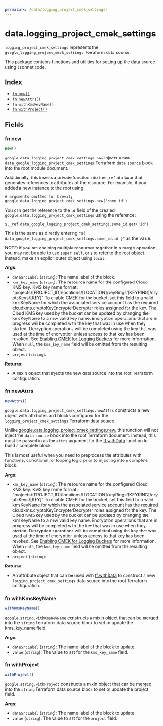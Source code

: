 ```yaml
---
permalink: /data/logging_project_cmek_settings/
---
```


# data.logging_project_cmek_settings

`logging_project_cmek_settings` represents the `google_logging_project_cmek_settings` Terraform data source.



This package contains functions and utilities for setting up the data source using Jsonnet code.


## Index

* [`fn new()`](#fn-new)
* [`fn newAttrs()`](#fn-newattrs)
* [`fn withKmsKeyName()`](#fn-withkmskeyname)
* [`fn withProject()`](#fn-withproject)

## Fields

### fn new

```ts
new()
```


`google.data.logging_project_cmek_settings.new` injects a new `data_google_logging_project_cmek_settings` Terraform `data source`
block into the root module document.

Additionally, this inserts a private function into the `_ref` attribute that generates references to attributes of the
resource. For example, if you added a new instance to the root using:

    # arguments omitted for brevity
    google.data.logging_project_cmek_settings.new('some_id')

You can get the reference to the `id` field of the created `google.data.logging_project_cmek_settings` using the reference:

    $._ref.data_google_logging_project_cmek_settings.some_id.get('id')

This is the same as directly entering `"${ data_google_logging_project_cmek_settings.some_id.id }"` as the value.

NOTE: if you are chaining multiple resources together in a merge operation, you may not be able to use `super`, `self`,
or `$` to refer to the root object. Instead, make an explicit outer object using `local`.

**Args**:
  - `dataSrcLabel` (`string`): The name label of the block.
  - `kms_key_name` (`string`): The resource name for the configured Cloud KMS key.
				KMS key name format:
				&#34;projects/[PROJECT_ID]/locations/[LOCATION]/keyRings/[KEYRING]/cryptoKeys/[KEY]&#34;
				To enable CMEK for the bucket, set this field to a valid kmsKeyName for which the associated service account has the required cloudkms.cryptoKeyEncrypterDecrypter roles assigned for the key.
				The Cloud KMS key used by the bucket can be updated by changing the kmsKeyName to a new valid key name. Encryption operations that are in progress will be completed with the key that was in use when they started. Decryption operations will be completed using the key that was used at the time of encryption unless access to that key has been revoked.
				See [Enabling CMEK for Logging Buckets](https://cloud.google.com/logging/docs/routing/managed-encryption-storage) for more information. When `null`, the `kms_key_name` field will be omitted from the resulting object.
  - `project` (`string`): 

**Returns**:
- A mixin object that injects the new data source into the root Terraform configuration.


### fn newAttrs

```ts
newAttrs()
```


`google.data.logging_project_cmek_settings.newAttrs` constructs a new object with attributes and blocks configured for the `logging_project_cmek_settings`
Terraform data source.

Unlike [google.data.logging_project_cmek_settings.new](#fn-new), this function will not inject the `data source`
block into the root Terraform document. Instead, this must be passed in as the `attrs` argument for the
[tf.withData](https://github.com/tf-libsonnet/core/tree/main/docs#fn-withdata) function to build a complete block.

This is most useful when you need to preprocess the attributes with functions, conditional, or looping logic prior to
injecting into a complete block.

**Args**:
  - `kms_key_name` (`string`): The resource name for the configured Cloud KMS key.
				KMS key name format:
				&#34;projects/[PROJECT_ID]/locations/[LOCATION]/keyRings/[KEYRING]/cryptoKeys/[KEY]&#34;
				To enable CMEK for the bucket, set this field to a valid kmsKeyName for which the associated service account has the required cloudkms.cryptoKeyEncrypterDecrypter roles assigned for the key.
				The Cloud KMS key used by the bucket can be updated by changing the kmsKeyName to a new valid key name. Encryption operations that are in progress will be completed with the key that was in use when they started. Decryption operations will be completed using the key that was used at the time of encryption unless access to that key has been revoked.
				See [Enabling CMEK for Logging Buckets](https://cloud.google.com/logging/docs/routing/managed-encryption-storage) for more information. When `null`, the `kms_key_name` field will be omitted from the resulting object.
  - `project` (`string`): 

**Returns**:
  - An attribute object that can be used with [tf.withData](https://github.com/tf-libsonnet/core/tree/main/docs#fn-withdata) to construct a new `logging_project_cmek_settings` data source into the root Terraform configuration.


### fn withKmsKeyName

```ts
withKmsKeyName()
```

`google.string.withKmsKeyName` constructs a mixin object that can be merged into the `string`
Terraform data source block to set or update the kms_key_name field.



**Args**:
  - `dataSrcLabel` (`string`): The name label of the block to update.
  - `value` (`string`): The value to set for the `kms_key_name` field.


### fn withProject

```ts
withProject()
```

`google.string.withProject` constructs a mixin object that can be merged into the `string`
Terraform data source block to set or update the project field.



**Args**:
  - `dataSrcLabel` (`string`): The name label of the block to update.
  - `value` (`string`): The value to set for the `project` field.
